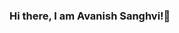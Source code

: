### Hi there, I am Avanish Sanghvi!👋

<!--
**avanishsanghvi/avanishsanghvi** is a ✨ _special_ ✨ repository because its `README.md` (this file) appears on your GitHub profile.

Here are some ideas to get you started:

- 🔭 I’m currently working on ...
- 🌱 I’m currently learning ...
- 👯 I’m looking to collaborate on ...
- 🤔 I’m looking for help with ...
- 💬 Ask me about ...
- 📫 How to reach me: ...   </br>   
Contact me @:-   
<a href="https://www.linkedin.com/in/avanish-sanghvi-8ab276188/" target="blank"><img align="center" src="https://github.com/avanishsanghvi/social-media-icons-for-portfolio/blob/main/iconfinder_1_Linkedin_unofficial_colored_svg_5296501.svg" alt="https://www.linkedin.com/in/avanish-sanghvi-8ab276188/" height="40" width="40" /></a> &nbsp;      
<a href="mailto:avanishsanghvi09@gmail.com?"><img align="center" src="https://github.com/avanishsanghvi/social-media-icons-for-portfolio/blob/main/iconfinder_google-gmail_7089163.svg" height="40" width="40" /></a> &nbsp;
- 😄 Pronouns: ...
- ⚡ Fun fact: ...
-->
